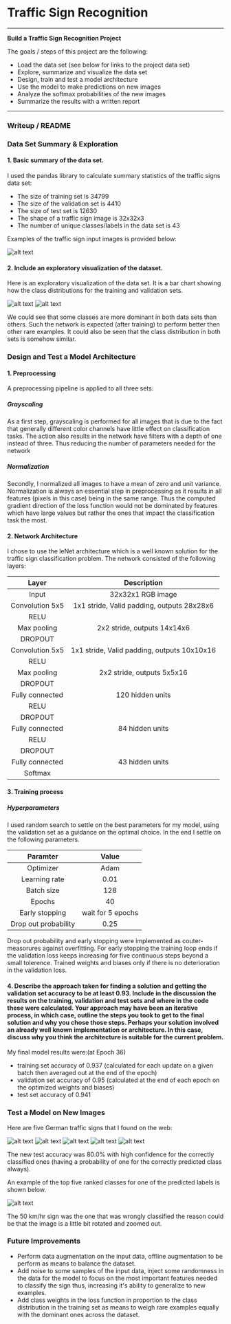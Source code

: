# **Traffic Sign Recognition** 

---

**Build a Traffic Sign Recognition Project**

The goals / steps of this project are the following:
* Load the data set (see below for links to the project data set)
* Explore, summarize and visualize the data set
* Design, train and test a model architecture
* Use the model to make predictions on new images
* Analyze the softmax probabilities of the new images
* Summarize the results with a written report


[//]: # (Image References)

[image1]: ./readme_images/traffic_signs.png "Traffic Signs"
[image2]: ./readme_images/training_set_class_distributions.png "Class distribution, training set"
[image3]: ./readme_images/training_set_class_distributions.png "Class distribution, validation set"
[image4]: ./readme_images/training_valid_acc.png "Training vs validation accuracy"
[image5]: ./readme_images/right_of_way.jpg "Right-of-way at the next intersection sign"
[image6]: ./readme_images/stop.jpg "Stop sign"
[image7]: ./readme_images/30km.jpg "Speed limit 30 km/h sign"
[image8]: ./readme_images/50km.jpg "Speed limit 50 km/h sign"
[image9]: ./readme_images/70km.jpg "Speed limit 70 km/h sign"
[image10]: ./readme_images/top_5_stop_sign.png "Softmax probabilities"
---

### Writeup / README

### Data Set Summary & Exploration

#### 1. Basic summary of the data set. 

I used the pandas library to calculate summary statistics of the traffic
signs data set:

* The size of training set is 34799
* The size of the validation set is 4410
* The size of test set is 12630
* The shape of a traffic sign image is 32x32x3
* The number of unique classes/labels in the data set is 43

Examples of the traffic sign input images is provided below:

![alt text][image1]
#### 2. Include an exploratory visualization of the dataset.

Here is an exploratory visualization of the data set. It is a bar chart showing how the class distributions for the training and validation sets.

![alt text][image2]
![alt text][image3]

We could see that some classes are more dominant in both data sets than others. Such the network is expected (after training) to perform better then other rare examples. It could also be seen that the class distribution in both sets is somehow similar.

### Design and Test a Model Architecture

#### 1. Preprocessing

A preprocessing pipeline is applied to all three sets:

##### Grayscaling

As a first step, grayscaling is performed for all images that is due to the fact that generally different color channels have little effect on classification tasks. The action also results in the network have filters with a depth of one instead of three. Thus reducing the number of parameters needed for the network

##### Normalization

Secondly, I normalized all images to have a mean of zero and unit variance. Normalization is always an essential step in preprocessing as it results in all features (pixels in this case) being in the same range. Thus the computed gradient direction of the loss function would not be dominated by features which have large values but rather the ones that impact the classification task the most.


#### 2. Network Architecture

I chose to use the leNet architecture which is a well known solution for the traffic sign classification problem. The network consisted of the following layers:

| Layer         		|     Description	        					| 
|:---------------------:|:---------------------------------------------:| 
| Input         		| 32x32x1 RGB image   							| 
| Convolution 5x5     	| 1x1 stride, Valid padding, outputs 28x28x6 	|
| RELU					|												|
| Max pooling	      	| 2x2 stride,  outputs 14x14x6  				|
| DROPOUT				|												|
| Convolution 5x5	    | 1x1 stride, Valid padding, outputs 10x10x16 	|
| RELU					|												|
| Max pooling	      	| 2x2 stride,  outputs 5x5x16					|
| DROPOUT				|												|
| Fully connected		| 120 hidden units								|
| RELU					|												|
| DROPOUT				|												|
| Fully connected		| 84 hidden units								|
| RELU					|												|
| DROPOUT				|												|
| Fully connected		| 43 hidden units								|
| Softmax				|												|


#### 3. Training process

##### Hyperparameters

I used random search to settle on the best parameters for my model, using the validation set as a guidance on the optimal choice. In the end I settle on the following parameters.

| Paramter        		|     Value										| 
|:---------------------:|:---------------------------------------------:| 
| Optimizer     		| Adam											|
| Learning rate    		| 0.01											|
| Batch size    		| 128											|
| Epochs         		| 40											|
| Early stopping 		| wait for 5 epochs								|
| Drop out probability	| 0.25  										|

Drop out probability and early stopping were implemented as couter-measorures against overfitting. For early stopping the training loop ends if the validation loss keeps increasing for five continuous steps beyond a small tolerence. Trained weights and biases only if there is no deterioration in the validation loss.

#### 4. Describe the approach taken for finding a solution and getting the validation set accuracy to be at least 0.93. Include in the discussion the results on the training, validation and test sets and where in the code these were calculated. Your approach may have been an iterative process, in which case, outline the steps you took to get to the final solution and why you chose those steps. Perhaps your solution involved an already well known implementation or architecture. In this case, discuss why you think the architecture is suitable for the current problem.

My final model results were:(at Epoch 36)
* training set accuracy of 0.937 (calculated for each update on a given batch then averaged out at the end of the epoch)
* validation set accuracy of 0.95 (calculated at the end of each epoch on the optimized weights and biases) 
* test set accuracy of 0.941
 

### Test a Model on New Images

Here are five German traffic signs that I found on the web:

![alt text][image5] ![alt text][image6] ![alt text][image7] 
![alt text][image8] ![alt text][image9]

The new test accuracy was 80.0% with high confidence for the correctly classified ones (having a probability of one for the correctly predicted class always).

An example of the top five ranked classes for one of the predicted labels is shown below.

![alt text][image10]

The 50 km/hr sign was the one that was wrongly classified the reason could be that the image is a little bit rotated and zoomed out.

### Future Improvements

* Perform data augmentation on the input data, offline augmentation to be perform as means to balance the dataset.
* Add noise to some samples of the input data, inject some randomness in the data for the model to focus on the most important features needed to classify the sign thus, increasing it's ability to generalize to new examples.
* Add class weights in the loss function in proportion to the class distribution in the training set as means to weigh rare examples equally with the dominant ones across the dataset.







